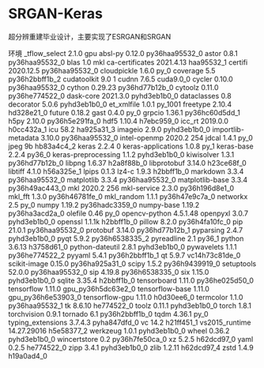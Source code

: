 # SRGAN-Keras
超分辨重建毕业设计，主要实现了ESRGAN和SRGAN

环境
_tflow_select             2.1.0                       gpu
absl-py                   0.12.0           py36haa95532_0
astor                     0.8.1            py36haa95532_0
blas                      1.0                         mkl
ca-certificates           2021.4.13            haa95532_1
certifi                   2020.12.5        py36haa95532_0
cloudpickle               1.6.0                      py_0
coverage                  5.5              py36h2bbff1b_2
cudatoolkit               9.0                           1
cudnn                     7.6.5                 cuda9.0_0
cycler                    0.10.0           py36haa95532_0
cython                    0.29.23          py36hd77b12b_0
cytoolz                   0.11.0           py36he774522_0
dask-core                 2021.3.0           pyhd3eb1b0_0
dataclasses               0.8                       <pip>
decorator                 5.0.6              pyhd3eb1b0_0
et_xmlfile                1.0.1                   py_1001
freetype                  2.10.4               hd328e21_0
future                    0.18.2                    <pip>
gast                      0.4.0                      py_0
grpcio                    1.36.1           py36hc60d5dd_1
h5py                      2.10.0           py36h5e291fa_0
hdf5                      1.10.4               h7ebc959_0
icc_rt                    2019.0.0             h0cc432a_1
icu                       58.2                 ha925a31_3
imageio                   2.9.0              pyhd3eb1b0_0
importlib-metadata        3.10.0           py36haa95532_0
intel-openmp              2020.2                      254
jdcal                     1.4.1                      py_0
jpeg                      9b                   hb83a4c4_2
keras                     2.2.4                         0
keras-applications        1.0.8                      py_1
keras-base                2.2.4                    py36_0
keras-preprocessing       1.1.2              pyhd3eb1b0_0
kiwisolver                1.3.1            py36hd77b12b_0
libpng                    1.6.37               h2a8f88b_0
libprotobuf               3.14.0               h23ce68f_0
libtiff                   4.1.0                h56a325e_1
lpips                     0.1.3                     <pip>
lz4-c                     1.9.3                h2bbff1b_0
markdown                  3.3.4            py36haa95532_0
matplotlib                3.3.4            py36haa95532_0
matplotlib-base           3.3.4            py36h49ac443_0
mkl                       2020.2                      256
mkl-service               2.3.0            py36h196d8e1_0
mkl_fft                   1.3.0            py36h46781fe_0
mkl_random                1.1.1            py36h47e9c7a_0
networkx                  2.5                        py_0
numpy                     1.19.2           py36hadc3359_0
numpy-base                1.19.2           py36ha3acd2a_0
olefile                   0.46                       py_0
opencv-python             4.5.1.48                  <pip>
openpyxl                  3.0.7              pyhd3eb1b0_0
openssl                   1.1.1k               h2bbff1b_0
pillow                    8.2.0            py36h4fa10fc_0
pip                       21.0.1           py36haa95532_0
protobuf                  3.14.0           py36hd77b12b_1
pyparsing                 2.4.7              pyhd3eb1b0_0
pyqt                      5.9.2            py36h6538335_2
pyreadline                2.1                      py36_1
python                    3.6.13               h3758d61_0
python-dateutil           2.8.1              pyhd3eb1b0_0
pywavelets                1.1.1            py36he774522_2
pyyaml                    5.4.1            py36h2bbff1b_1
qt                        5.9.7            vc14h73c81de_0
scikit-image              0.15.0           py36ha925a31_0
scipy                     1.5.2            py36h9439919_0
setuptools                52.0.0           py36haa95532_0
sip                       4.19.8           py36h6538335_0
six                       1.15.0             pyhd3eb1b0_0
sqlite                    3.35.4               h2bbff1b_0
tensorboard               1.11.0           py36he025d50_0
tensorflow                1.11.0          gpu_py36h5dc63e2_0
tensorflow-base           1.11.0          gpu_py36h6e53903_0
tensorflow-gpu            1.11.0               h0d30ee6_0
termcolor                 1.1.0            py36haa95532_1
tk                        8.6.10               he774522_0
toolz                     0.11.1             pyhd3eb1b0_0
torch                     1.8.1                     <pip>
torchvision               0.9.1                     <pip>
tornado                   6.1              py36h2bbff1b_0
tqdm                      4.36.1                     py_0
typing_extensions         3.7.4.3            pyha847dfd_0
vc                        14.2                 h21ff451_1
vs2015_runtime            14.27.29016          h5e58377_2
werkzeug                  1.0.1              pyhd3eb1b0_0
wheel                     0.36.2             pyhd3eb1b0_0
wincertstore              0.2              py36h7fe50ca_0
xz                        5.2.5                h62dcd97_0
yaml                      0.2.5                he774522_0
zipp                      3.4.1              pyhd3eb1b0_0
zlib                      1.2.11               h62dcd97_4
zstd                      1.4.9                h19a0ad4_0
